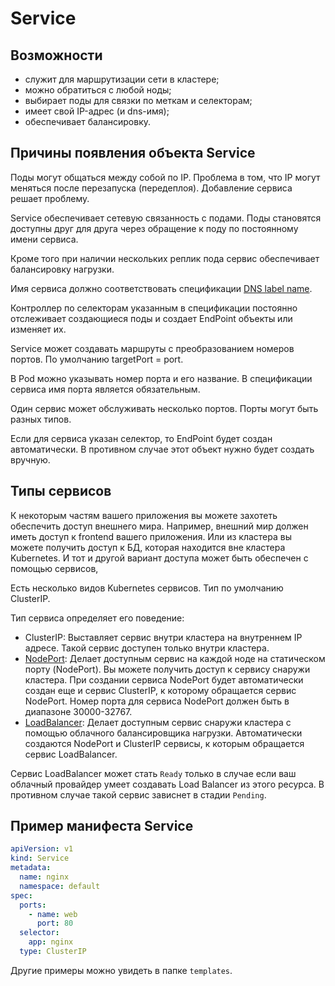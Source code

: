 # Service

## Возможности
- служит для маршрутизации сети в кластере;
- можно обратиться с любой ноды;
- выбирает поды для связки по меткам и селекторам;
- имеет свой IP-адрес (и dns-имя);
- обеспечивает балансировку.

## Причины появления объекта Service
Поды могут общаться между собой по IP. Проблема в том, что IP могут меняться после перезапуска (передеплоя). 
Добавление сервиса решает проблему.

Service обеспечивает сетевую связанность с подами. 
Поды становятся доступны друг для друга через обращение к поду по постоянному имени сервиса.

Кроме того при наличии нескольких реплик пода сервис обеспечивает балансировку нагрузки.

Имя сервиса должно соответствовать спецификации [DNS label name](https://kubernetes.io/docs/concepts/overview/working-with-objects/names#dns-label-names).

Контроллер по селекторам указанным в спецификации постоянно отслеживает создающиеся поды и создает EndPoint объекты или изменяет их.

Service может создавать маршруты с преобразованием номеров портов. 
По умолчанию targetPort = port.

В Pod можно указывать номер порта и его название. 
В спецификации сервиса имя порта является обязательным.

Один сервис может обслуживать несколько портов. Порты могут быть разных типов.

Если для сервиса указан селектор, то EndPoint будет создан автоматически.
В противном случае этот объект нужно будет создать вручную. 

## Типы сервисов
К некоторым частям вашего приложения вы можете захотеть обеспечить доступ внешнего мира. 
Например, внешний мир должен иметь доступ к frontend вашего приложения.
Или из кластера вы можете получить доступ к БД, которая находится вне кластера Kubernetes.
И тот и другой вариант доступа может быть обеспечен с помощью сервисов,

Есть несколько видов Kubernetes сервисов. Тип по умолчанию ClusterIP.

Тип сервиса определяет его поведение:

- ClusterIP: Выставляет сервис внутри кластера на внутреннем IP адресе. Такой сервис доступен только внутри кластера.
- [NodePort](https://kubernetes.io/docs/concepts/services-networking/service/#nodeport): 
    Делает доступным сервис на каждой ноде на статическом порту (NodePort). 
    Вы можете получить доступ к сервису снаружи кластера.
    При создании сервиса NodePort будет автоматически создан еще и сервис ClusterIP, к которому обращается сервис NodePort. 
    Номер порта для сервиса NodePort должен быть в диапазоне 30000-32767.
- [LoadBalancer](https://kubernetes.io/docs/concepts/services-networking/service/#loadbalancer): 
    Делает доступным сервис снаружи кластера с помощью облачного балансировщика нагрузки. 
    Автоматически создаются NodePort и ClusterIP сервисы, к которым обращается сервис LoadBalancer.

Сервис LoadBalancer может стать `Ready` только в случае если ваш облачный провайдер умеет создавать Load Balancer из этого ресурса.
В противном случае такой сервис зависнет в стадии `Pending`. 

## Пример манифеста Service
```yaml
apiVersion: v1
kind: Service
metadata:
  name: nginx
  namespace: default
spec:
  ports:
    - name: web
      port: 80
  selector:
    app: nginx
  type: ClusterIP
```

Другие примеры можно увидеть в папке `templates`. 
